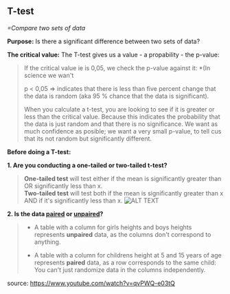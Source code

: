 

## T-test

*=Compare two sets of data*
	
 **Purpose:** Is there a significant difference between two sets of data?  
 
 **The critical value:** The T-test gives us a value - a propability - the p-value:
	
  > If the critical value ie is 0,05, we check the p-value against it:  *(In science we wan't 
  > 
  > p < 0,05 => indicates that there is less than five percent change that the data is random (aka 95 % chance that the data is significant).
  >
  >  When you calculate a t-test, you are looking to see if it is greater or less than the critical value. Because this indicates the probability that the data is just random and that there is no significance. We want as much confidence  as posible; we want a very small p-value, to tell cus that its not random but significantly different.
		

**Before doing a T-test:**

**1. Are you conducting a one-tailed or two-tailed t-test?**

> 	**One-tailed test** will test either if the mean is significantly greater than OR significantly less than x.\
> 	**Two-tailed test** will test both if the mean is significantly greater than x AND if it's significantly less than x. 
> 	![ALT TEXT](http://www.fao.org/3/X6831E/X6831E120.gif)


**2. Is the data <ins>paired</ins> or <ins>unpaired</ins>?**

>	- A table with a column for girls heights and boys heights represents **unpaired** data, as the columns don't correspond to anything.
>	
>	- A table with a column for childrens height at 5 and 15 years of age represents **paired** data, as a row corresponds to the same child: You can't just randomize data in the columns independently.


source: https://www.youtube.com/watch?v=qvPWQ-e03tQ
